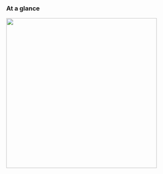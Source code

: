 ### At a glance

<img src="https://cloud.githubusercontent.com/assets/2464966/8488163/f5a99cc4-2110-11e5-8576-a779831c5beb.png" width="400" />
